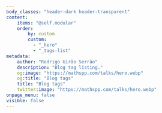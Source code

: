 ```yaml
---
body_classes: "header-dark header-transparent"
content:
    items: "@self.modular"
    order:
        by: custom
        custom:
          - "_hero"
          - "_tags-list"
metadata:
    author: "Rodrigo Girão Serrão"
    description: "Blog tag listing."
    og:image: "https://mathspp.com/talks/hero.webp"
    og:title: "Blog tags"
    title: "Blog tags"
    twitter:image: "https://mathspp.com/talks/hero.webp"
onpage_menu: false
visible: false
---
```

